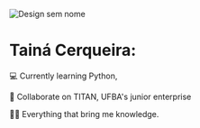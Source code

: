 
![Design sem nome](https://user-images.githubusercontent.com/105567912/168453380-6036a512-587f-4d87-9a2b-d05b01519121.jpg)

<h1>Tainá Cerqueira: </h1>

<p> 💻 Currently learning Python,</p>
<p> 💼 Collaborate on TITAN, UFBA's junior enterprise </p>
<p> 🏃‍♀️ Everything that bring me knowledge.</p>
 
 
  
  
